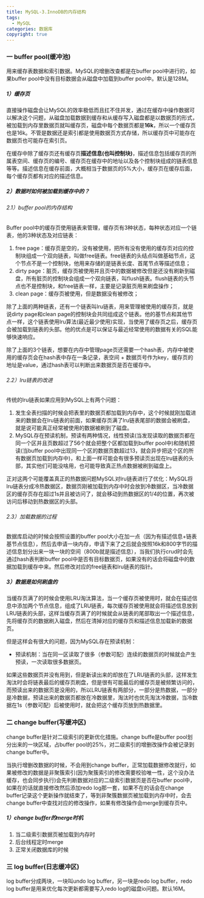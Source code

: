 ```yaml
---
title: MySQL-3.InnoDB的内存结构
tags:
  - MySQL
categories: 数据库
copyright: true
---
```


### 一 buffer pool(缓冲池)

用来缓存表数据和索引数据。MySQL的增删改查都是在buffer pool中进行的，如果buffer pool中没有目标数据会从磁盘中加载到buffer pool中。默认是128M。

##### 1）缓存页

直接操作磁盘会让MySQL的效率极低而且扛不住并发，通过在缓存中操作数据可以解决这个问题，从磁盘加载数据到缓存和从缓存写入磁盘都是以数据页的形式，被加载到内存里数据页就叫缓存页，磁盘中每个数据页都是**16k**，所以一个缓存页也是16k。不管是数据还是索引都是使用数据页方式存储，所以缓存页中可能存在数据页也可能存在索引页。

在缓存中除了缓存页还有缓存页**描述信息(也叫控制块)**，描述信息包括缓存页的所属表空间、缓存页的编号、缓存页在缓存中的地址以及各个控制块组成的链表信息等等。描述信息在缓存前面，大概相当于数据页的5%大小，缓存页在缓存后面，每个缓存页都有对应的描述信息。

##### 2）数据时如何被加载到缓存中的？

###### 2.1）buffer pool的内存结构

Buffer pool中的缓存页使用链表来管理，缓存页有3种状态，每种状态对应一个链表，他的3种状态及对应链表：

1.   free page：缓存页是空的，没有被使用，把所有没有使用的缓存页对应的控制块组成一个双向链表，叫做free链表。free链表的头结点叫做基础节点，这个节点不是一个控制块，他用来存储的是链表长度、首尾节点等描述信息；
2.   dirty page：脏页，缓存页被使用并且页中的数据被修改但是还没有刷新到磁盘，所有脏页的控制块会组成一个双向链表，叫flush链表。flush链表的头节点也不是控制块，和free链表一样，主要是记录脏页用来刷盘操作；
3.   clean page：缓存页被使用，但是数据没有被修改；

除了上面的两种链表，还有一个链表叫lru链表，用来管理被使用的缓存页，就是说dirty page和clean page的控制块会共同组成这个链表。他的基节点和其他节点一样，这个链表使用lru算法(最近最少使用)实现，当使用了缓存页之后，缓存页会被加载到链表的头部。他的优点是可以保证与最近经常使用的数据有关的SQL能够快速响应。

除了上面的3个链表，想要在内存中管理page页还需要一个hash表，内存中被使用的缓存页会在hash表中存在一条记录，表空间 + 数据页号作为key，缓存页的地址是value，通过hash表可以判断出来数据页是否在缓存中。

###### 2.2）lru链表的改进

传统的lru链表如果应用到MySQL上有两个问题：

1.   发生全表扫描的时候会把表里的数据页都加载到内存中，这个时候就刚加载进来的数据会在lru链表的前面，如果缓存页满了lru链表尾部的数据会被刷盘，就是说可能真正经常被使用的数据被刷到了磁盘。
2.   MySQL存在预读机制，预读有两种情况，线性预读(当发现读取的数据页都在同一个区并且页数超过了56个就会把整个区都加载到buffer pool中)和随机预读(当buffer pool中出现同一个区的数据页数超过13，就会异步把这个区的所有数据页加载到内存中)，和上面一样可能会有很多预读页出现在lru链表的头部，其实他们可能没啥用，也可能导致真正热点数据被刷到磁盘上。

正对这两个可能覆盖真正的热数据问题MySQL对lru链表进行了优化：MySQL将lru链表分成冷热数据区，数据页刚被加载到内存中时会放到冷数据区，当冷数据区的缓存页存在超过1s并且被访问了，就会移动到热数据区的1/4的位置，再次被访问后移动到热数据区的头部。

###### 2.3）加载数据的过程

数据库启动的时候会按照设置的buffer pool大小在加一点（因为有描述信息+链表基节点信息），然后去申请一块内存，申请下来了之后就会按照16k和800字节的描述信息划分出来一块一块的空间（800b就是描述信息），当我们执行crud时会先通过hash表判断buffer pool中是否有目标数据页，如果没有的话会将磁盘中的数据加载到缓存中来。然后修改对应的free链表和lru链表的指针。

##### 3）数据是如何刷盘的

当缓存页满了的时候会使用LRU淘汰算法，当一个缓存页被使用时，就会在描述信息中添加两个节点信息，组成了LRU链表，每次缓存页被使用就会将描述信息放到LRU链表的头部，这样当缓存页满了的时候就会从链表的尾部取出一个描述信息，先将缓存页的数据刷入磁盘，然后在清掉对应的缓存页和描述信息加载新的数据页。

但是这样会有很大的问题，因为MySQL存在预读机制：

*   预读机制：当在同一区读取了很多（参数可配）连续的数据页的时候就会产生预读，一次读取很多数据页。

如果这些数据页并没有用到，但是新读出来的却放在了LRU链表的头部，这样发生淘汰时会将链表最后的缓存页刷盘，但是很有可能最后的缓存页是被频繁访问的，而预读出来的数据页是没用的，所以LRU链表有两部分，一部分是热数据，一部分是冷数据，预读出来的数据页都放在冷数据里，淘汰时也优先淘汰冷数据，当冷数据在1s（参数可配）后被使用时，就会把这个缓存页放到热数据里。

### 二 change buffer(写缓冲区)

change buffer是针对二级索引的更新优化措施。change buffe是buffer pool划分出来的一块区域，占buffer pool的25%，对二级索引的增删改操作会被记录到change buffer中。

当执行增删改数据的时候，不会用到change buffer，正常加载数据修改就行，如果被修改的数据是非聚簇索引(因为聚簇索引的修改需要校验唯一性，这个没办法缓存，也会同步执行)会先判断数据对应的二级索引数据页是否在buffer pool中，如果在的话就直接修改然后添加redo log那一套，如果不在的话会在change buffer记录这个更新操作就结束了，等到非聚簇数据页被加载到内存中时，会去change buffer中查找对应的修改操作，如果有修改操作会merge到缓存页中。

##### 1）change buffer的merge时机

1.   当二级索引数据页被加载到内存时
2.   后台线程定时merge
3.   正常关闭数据库的时候

### 三 log buffer(日志缓冲区)

log buffer分成两块，一块叫undo log buffer，另一块是redo log buffer，redo log buffer是用来优化每次更新都需要写入redo log的磁盘io问题。默认16M。